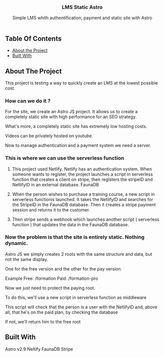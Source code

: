 <br/>
<p align="center">
  <h3 align="center">LMS Static Astro</h3>

  <p align="center">
    Simple LMS whith authentification, payment and static site with Astro
    <br/>
    <br/>
  </p>
</p>



## Table Of Contents

* [About the Project](#about-the-project)
* [Built With](#built-with)

## About The Project

This project is testing a way to quickly create an LMS at the lowest possible cost.

### How can we do it ?

For the site, we create an Astro JS project. It allows us to create a completely static site with high performance for an SEO strategy.

What's more, a completely static site has extremely low hosting costs.

Videos can be privately hosted on youtube.

Now to manage authentication and a payment system we need a server.

### This is where we can use the serverless function

1. This project used Netlify. Netlify has an authentication system. When someone wants to register, the project launches a script in serverless function that creates a client on stripe, then registers the stripeID and NetlifyID in an external database. FaunaDB


2. When the person wishes to purchase a training course, a new script in serverless functionis launched. It takes the NetlifyID and searches for the StripeID in the FaunaDB database. Then it creates a stripe payment session and returns it to the customer.

3. Then stripe sends a webhook which launches another script ( serverless function ) that updates the data in the FaunaDB database.


### Now the problem is that the site is entirely static. Nothing dynamic.

Astro JS we simply creates 2 roots with the same structure and data, but not the same display.

One for the free version and the other for the pay version.

Example Free: /formation Paid: /formation-pro

Now we just need to protect the paying root.

To do this, we'll use a new script in serverless function as middleware

This script will check that the person is a user with the NetlifyID and, above all, that he's on the paid plan, by checking the database

If not, we'll return him to the free root

## Built With

Astro v2.9 Neltify FaunaDB Stripe

